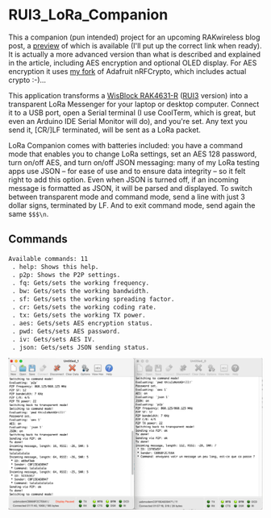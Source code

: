 # RUI3_LoRa_Companion

This a companion (pun intended) project for an upcoming RAKwireless blog post, a [preview](https://github.com/Kongduino/RAK-Blog-Posts/blob/master/LoRa_Dongle/LoRa_Dongle.md) of which is available (I'll put up the correct link when ready). It is actually a more advanced version than what is described and explained in the article, including AES encryption and optional OLED display. For AES encryption it uses [my fork](https://github.com/Kongduino/RUI3_nRFCrypto_AES) of Adafruit nRFCrypto, which includes actual crypto :-)...

This application transforms a [WisBlock RAK4631-R](https://store.rakwireless.com/products/rak4631-lpwan-node?variant=41771832410310) ([RUI3](https://docs.rakwireless.com/RUI3/) version) into a transparent LoRa Messenger for your laptop or desktop computer. Connect it to a USB port, open a Serial terminal (I use CoolTerm, which is great, but even an Arduino IDE Serial Monitor will do), and you're set. Any text you send it, [CR/]LF terminated, will be sent as a LoRa packet.

LoRa Companion comes with batteries included: you have a command mode that enables you to change LoRa settings, set an AES 128 password, turn on/off AES, and turn on/off JSON messaging: many of my LoRa testing apps use JSON – for ease of use and to ensure data integrity – so it felt right to add this option. Even when JSON is turned off, if an incoming message is formatted as JSON, it will be parsed and displayed. To switch between transparent mode and command mode, send a line with just 3 dollar signs, terminated by LF. And to exit command mode, send again the same `$$$\n`.

## Commands

```
Available commands: 11
 . help: Shows this help.
 . p2p: Shows the P2P settings.
 . fq: Gets/sets the working frequency.
 . bw: Gets/sets the working bandwidth.
 . sf: Gets/sets the working spreading factor.
 . cr: Gets/sets the working coding rate.
 . tx: Gets/sets the working TX power.
 . aes: Gets/sets AES encryption status.
 . pwd: Gets/sets AES password.
 . iv: Gets/sets AES IV.
 . json: Gets/sets JSON sending status.
```

![Screenshot](Screenshot.png)
